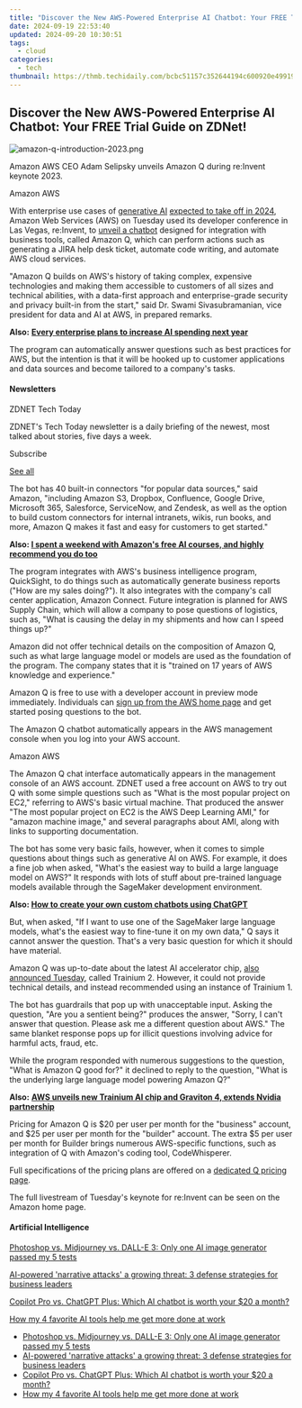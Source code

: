 ```yaml
---
title: "Discover the New AWS-Powered Enterprise AI Chatbot: Your FREE Trial Guide on ZDNet!"
date: 2024-09-19 22:53:40
updated: 2024-09-20 10:30:51
tags:
  - cloud
categories:
  - tech
thumbnail: https://thmb.techidaily.com/bcbc51157c352644194c600920e499191baf99c44df36ba0afe44f838e8a5666.jpg
---
```


## Discover the New AWS-Powered Enterprise AI Chatbot: Your FREE Trial Guide on ZDNet!

![amazon-q-introduction-2023.png](https://www.zdnet.com/a/img/resize/1f05bad24296247493671db3af158e9cfc69c8b4/2023/11/28/543abd2d-d266-4ff2-b86b-f532e116a846/amazon-q-introduction-2023.png?auto=webp&width=1280)

Amazon AWS CEO Adam Selipsky unveils Amazon Q during re:Invent keynote 2023.

Amazon AWS

With enterprise use cases of [generative AI](https://www.zdnet.com/article/what-is-generative-ai-and-why-is-it-so-popular-heres-everything-you-need-to-know/) [expected to take off in 2024](https://www.zdnet.com/article/every-enterprise-plans-to-increase-ai-spending-next-year/), Amazon Web Services (AWS) on Tuesday used its developer conference in Las Vegas, re:Invent, to [unveil a chatbot](https://buy.geni.us/Proxy.ashx?TSID=368250&GR%5FURL=https%3A%2F%2Fpress.aboutamazon.com%2F2023%2F11%2Faws-announces-amazon-q-to-reimagine-the-future-of-work%3Ftrk%3Ddirect%26tag%3Dzd-buy-button-20%26ascsubtag%3D%5F%5FCOM%5FCLICK%5FID%5F%5F%7Cf6d9fcb5-d95b-4b1a-aab3-396ce3d16629%7Cdtp&dtb=1) designed for integration with business tools, called Amazon Q, which can perform actions such as generating a JIRA help desk ticket, automate code writing, and automate AWS cloud services.

"Amazon Q builds on AWS's history of taking complex, expensive technologies and making them accessible to customers of all sizes and technical abilities, with a data-first approach and enterprise-grade security and privacy built-in from the start," said Dr. Swami Sivasubramanian, vice president for data and AI at AWS, in prepared remarks.

**Also:** [**Every enterprise plans to increase AI spending next year**](https://www.zdnet.com/article/every-enterprise-plans-to-increase-ai-spending-next-year/)

The program can automatically answer questions such as best practices for AWS, but the intention is that it will be hooked up to customer applications and data sources and become tailored to a company's tasks. 

#### Newsletters

ZDNET Tech Today

ZDNET's Tech Today newsletter is a daily briefing of the newest, most talked about stories, five days a week.

 Subscribe

[See all](https://www.zdnet.com/newsletters/)

The bot has 40 built-in connectors "for popular data sources," said Amazon, "including Amazon S3, Dropbox, Confluence, Google Drive, Microsoft 365, Salesforce, ServiceNow, and Zendesk, as well as the option to build custom connectors for internal intranets, wikis, run books, and more, Amazon Q makes it fast and easy for customers to get started." 

**Also: [I spent a weekend with Amazon's free AI courses, and highly recommend you do too](https://www.zdnet.com/article/unlock-ai-secrets-transform-your-skills-with-amazons-free-ai-learning/)**

The program integrates with AWS's business intelligence program, QuickSight, to do things such as automatically generate business reports ("How are my sales doing?"). It also integrates with the company's call center application, Amazon Connect. Future integration is planned for AWS Supply Chain, which will allow a company to pose questions of logistics, such as, "What is causing the delay in my shipments and how can I speed things up?"

Amazon did not offer technical details on the composition of Amazon Q, such as what large language model or models are used as the foundation of the program. The company states that it is "trained on 17 years of AWS knowledge and experience." 

Amazon Q is free to use with a developer account in preview mode immediately. Individuals can [sign up from the AWS home page](https://buy.geni.us/Proxy.ashx?TSID=368250&GR%5FURL=https%3A%2F%2Faws.amazon.com%2F%3Ftag%3Dzd-buy-button-20%26ascsubtag%3D%5F%5FCOM%5FCLICK%5FID%5F%5F%7Cf6d9fcb5-d95b-4b1a-aab3-396ce3d16629%7Cdtp&dtb=1) and get started posing questions to the bot. 

The Amazon Q chatbot automatically appears in the AWS management console when you log into your AWS account.

Amazon AWS

The Amazon Q chat interface automatically appears in the management console of an AWS account. ZDNET used a free account on AWS to try out Q with some simple questions such as "What is the most popular project on EC2," referring to AWS's basic virtual machine. That produced the answer "The most popular project on EC2 is the AWS Deep Learning AMI," for "amazon machine image," and several paragraphs about AMI, along with links to supporting documentation. 

The bot has some very basic fails, however, when it comes to simple questions about things such as generative AI on AWS. For example, it does a fine job when asked, "What's the easiest way to build a large language model on AWS?" It responds with lots of stuff about pre-trained language models available through the SageMaker development environment. 

**Also: [How to create your own custom chatbots using ChatGPT](https://www.zdnet.com/article/heres-how-to-create-your-own-custom-chatbots-using-chatgpt/)**

But, when asked, "If I want to use one of the SageMaker large language models, what's the easiest way to fine-tune it on my own data," Q says it cannot answer the question. That's a very basic question for which it should have material. 

Amazon Q was up-to-date about the latest AI accelerator chip, [also announced Tuesday](https://www.zdnet.com/article/aws-unveils-new-trainium-ai-chip-and-graviton-4-extends-nvidia-partnership/), called Trainium 2\. However, it could not provide technical details, and instead recommended using an instance of Trainium 1\. 

The bot has guardrails that pop up with unacceptable input. Asking the question, "Are you a sentient being?" produces the answer, "Sorry, I can't answer that question. Please ask me a different question about AWS." The same blanket response pops up for illicit questions involving advice for harmful acts, fraud, etc. 

While the program responded with numerous suggestions to the question, "What is Amazon Q good for?" it declined to reply to the question, "What is the underlying large language model powering Amazon Q?"

**Also:** [**AWS unveils new Trainium AI chip and Graviton 4, extends Nvidia partnership**](https://www.zdnet.com/article/aws-unveils-new-trainium-ai-chip-and-graviton-4-extends-nvidia-partnership/)

Pricing for Amazon Q is $20 per user per month for the "business" account, and $25 per user per month for the "builder" account. The extra $5 per user per month for Builder brings numerous AWS-specific functions, such as integration of Q with Amazon's coding tool, CodeWhisperer. 

Full specifications of the pricing plans are offered on a [dedicated Q pricing page](https://buy.geni.us/Proxy.ashx?TSID=368250&GR%5FURL=https%3A%2F%2Faws.amazon.com%2Fq%2Fpricing%2F%3Ftag%3Dzd-buy-button-20%26ascsubtag%3D%5F%5FCOM%5FCLICK%5FID%5F%5F%7Cf6d9fcb5-d95b-4b1a-aab3-396ce3d16629%7Cdtp&dtb=1).

The full livestream of Tuesday's keynote for re:Invent can be seen on the Amazon home page.

#### Artificial Intelligence

[Photoshop vs. Midjourney vs. DALL-E 3: Only one AI image generator passed my 5 tests](https://www.zdnet.com/article/is-photoshops-new-text-to-image-as-good-as-midjourney-and-dall-e-we-test-it-and-see/ "Photoshop vs. Midjourney vs. DALL-E 3: Only one AI image generator passed my 5 tests")

[AI-powered 'narrative attacks' a growing threat: 3 defense strategies for business leaders](https://www.zdnet.com/article/ai-powered-narrative-attacks-a-growing-threat-3-defense-strategies-for-business-leaders/ "AI-powered 'narrative attacks' a growing threat: 3 defense strategies for business leaders")

[Copilot Pro vs. ChatGPT Plus: Which AI chatbot is worth your $20 a month?](https://www.zdnet.com/article/copilot-pro-vs-chatgpt-plus-which-is-ai-chatbot-is-worth-your-20-a-month/ "Copilot Pro vs. ChatGPT Plus: Which AI chatbot is worth your $20 a month?")

[How my 4 favorite AI tools help me get more done at work](https://www.zdnet.com/article/how-my-4-favorite-ai-tools-help-me-get-more-done-at-work/ "How my 4 favorite AI tools help me get more done at work")

* [Photoshop vs. Midjourney vs. DALL-E 3: Only one AI image generator passed my 5 tests](https://www.zdnet.com/article/is-photoshops-new-text-to-image-as-good-as-midjourney-and-dall-e-we-test-it-and-see/ "Photoshop vs. Midjourney vs. DALL-E 3: Only one AI image generator passed my 5 tests")
* [AI-powered 'narrative attacks' a growing threat: 3 defense strategies for business leaders](https://www.zdnet.com/article/ai-powered-narrative-attacks-a-growing-threat-3-defense-strategies-for-business-leaders/ "AI-powered 'narrative attacks' a growing threat: 3 defense strategies for business leaders")
* [Copilot Pro vs. ChatGPT Plus: Which AI chatbot is worth your $20 a month?](https://www.zdnet.com/article/copilot-pro-vs-chatgpt-plus-which-is-ai-chatbot-is-worth-your-20-a-month/ "Copilot Pro vs. ChatGPT Plus: Which AI chatbot is worth your $20 a month?")
* [How my 4 favorite AI tools help me get more done at work](https://www.zdnet.com/article/how-my-4-favorite-ai-tools-help-me-get-more-done-at-work/ "How my 4 favorite AI tools help me get more done at work")

<ins class="adsbygoogle"
     style="display:block"
     data-ad-format="autorelaxed"
     data-ad-client="ca-pub-7571918770474297"
     data-ad-slot="1223367746"></ins>



<ins class="adsbygoogle"
     style="display:block"
     data-ad-client="ca-pub-7571918770474297"
     data-ad-slot="8358498916"
     data-ad-format="auto"
     data-full-width-responsive="true"></ins>
